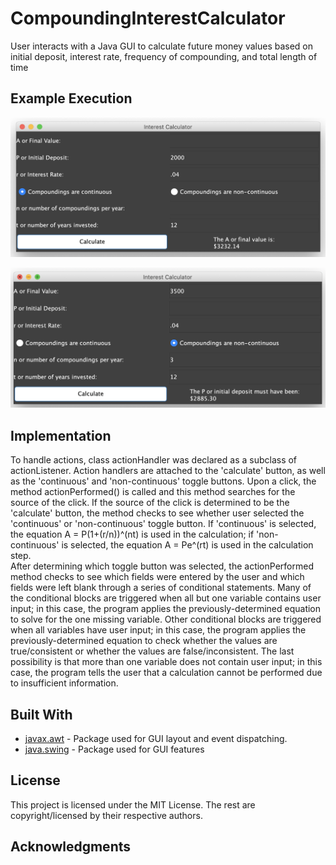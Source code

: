 # CompoundingInterestCalculator
User interacts with a Java GUI to calculate future money values based on initial deposit, interest rate, frequency of compounding, and total length of time 


## Example Execution
![When the program is launched, this GUI is displayed.  The user types into text boxes to interact with calculator.](Example.png)

![Second Example](Example2.png)

## Implementation
To handle actions, class actionHandler was declared as a subclass of actionListener.  Action handlers are attached to the 'calculate' button, as well as the 'continuous' and 'non-continuous' toggle buttons.  Upon a click, the method actionPerformed() is called and this method searches for the source of the click.  If the source of the click is determined to be the 'calculate' button, the method checks to see whether user selected the 'continuous' or 'non-continuous' toggle button. If 'continuous' is selected, the equation A = P(1+(r/n))^(nt) is used in the calculation; if 'non-continuous' is selected, the equation A = Pe^(rt) is used in the calculation step.  <br/>
After determining which toggle button was selected, the actionPerformed method checks to see which fields were entered by the user and which fields were left blank through a series of conditional statements.  Many of the conditional blocks are triggered when all but one variable contains user input; in this case, the program applies the previously-determined equation to solve for the one missing variable.  Other conditional blocks are triggered when all variables have user input; in this case, the program applies the previously-determined equation to check whether the values are true/consistent or whether the values are false/inconsistent.  The last possibility is that more than one variable does not contain user input; in this case, the program tells the user that a calculation cannot be performed due to insufficient information.


## Built With

* [javax.awt](https://docs.oracle.com/javase/7/docs/api/javax/swing/package-summary.html) - Package used for GUI layout and event dispatching.
* [java.swing](https://docs.oracle.com/javase/7/docs/api/java/awt/package-summary.html) - Package used for GUI features



## License

This project is licensed under the MIT License. The rest are copyright/licensed by their respective authors.

## Acknowledgments




